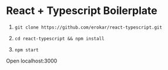 React + Typescript Boilerplate
=============================================

1. `git clone https://github.com/erokar/react-typescript.git`

2. `cd react-typescript && npm install`

3. `npm start`

Open localhost:3000
